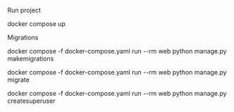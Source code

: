

Run project

docker compose up

Migrations

docker compose -f docker-compose.yaml run --rm web python manage.py makemigrations

docker compose -f docker-compose.yaml run --rm web python manage.py migrate

docker compose -f docker-compose.yaml run --rm web python manage.py createsuperuser